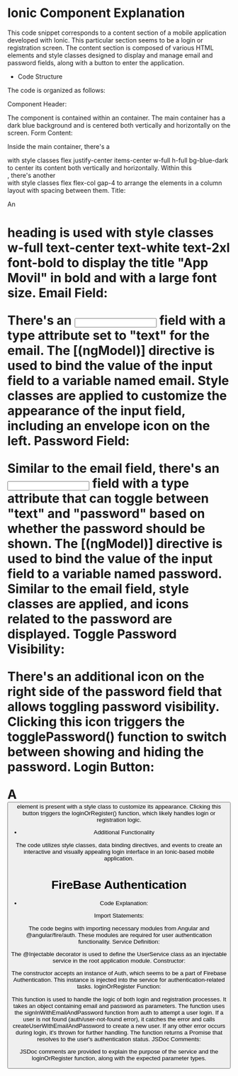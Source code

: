 # Ionic Component Explanation

This code snippet corresponds to a content section of a mobile application developed with Ionic. This particular section seems to be a login or registration screen. The content section is composed of various HTML elements and style classes designed to display and manage email and password fields, along with a button to enter the application.

* Code Structure

The code is organized as follows:

Component Header:

The component is contained within an <ion-content> container.
The main container has a dark blue background and is centered both vertically and horizontally on the screen.
Form Content:

Inside the main container, there's a <div> with style classes flex justify-center items-center w-full h-full bg-blue-dark to center its content both vertically and horizontally.
Within this <div>, there's another <div> with style classes flex flex-col gap-4 to arrange the elements in a column layout with spacing between them.
Title:

An <h1> heading is used with style classes w-full text-center text-white text-2xl font-bold to display the title "App Movil" in bold and with a large font size.
Email Field:

There's an <input> field with a type attribute set to "text" for the email.
The [(ngModel)] directive is used to bind the value of the input field to a variable named email.
Style classes are applied to customize the appearance of the input field, including an envelope icon on the left.
Password Field:

Similar to the email field, there's an <input> field with a type attribute that can toggle between "text" and "password" based on whether the password should be shown.
The [(ngModel)] directive is used to bind the value of the input field to a variable named password.
Similar to the email field, style classes are applied, and icons related to the password are displayed.
Toggle Password Visibility:

There's an additional icon on the right side of the password field that allows toggling password visibility.
Clicking this icon triggers the togglePassword() function to switch between showing and hiding the password.
Login Button:

A <button> element is present with a style class to customize its appearance.
Clicking this button triggers the loginOrRegister() function, which likely handles login or registration logic.

* Additional Functionality

The code utilizes style classes, data binding directives, and events to create an interactive and visually appealing login interface in an Ionic-based mobile application.

# FireBase Authentication

* Code Explanation:

Import Statements:

The code begins with importing necessary modules from Angular and @angular/fire/auth. These modules are required for user authentication functionality.
Service Definition:

The @Injectable decorator is used to define the UserService class as an injectable service in the root application module.
Constructor:

The constructor accepts an instance of Auth, which seems to be a part of Firebase Authentication. This instance is injected into the service for authentication-related tasks.
loginOrRegister Function:

This function is used to handle the logic of both login and registration processes.
It takes an object containing email and password as parameters.
The function uses the signInWithEmailAndPassword function from auth to attempt a user login.
If a user is not found (auth/user-not-found error), it catches the error and calls createUserWithEmailAndPassword to create a new user.
If any other error occurs during login, it's thrown for further handling.
The function returns a Promise that resolves to the user's authentication status.
JSDoc Comments:

JSDoc comments are provided to explain the purpose of the service and the loginOrRegister function, along with the expected parameter types.